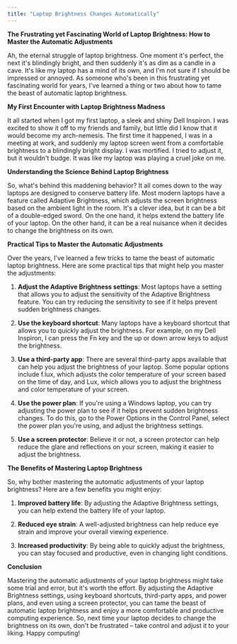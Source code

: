 ```yaml
---
title: "Laptop Brightness Changes Automatically"
---
```


**The Frustrating yet Fascinating World of Laptop Brightness: How to Master the Automatic Adjustments**

 Ah, the eternal struggle of laptop brightness. One moment it's perfect, the next it's blindingly bright, and then suddenly it's as dim as a candle in a cave. It's like my laptop has a mind of its own, and I'm not sure if I should be impressed or annoyed. As someone who's been in this frustrating yet fascinating world for years, I've learned a thing or two about how to tame the beast of automatic laptop brightness.

**My First Encounter with Laptop Brightness Madness**

It all started when I got my first laptop, a sleek and shiny Dell Inspiron. I was excited to show it off to my friends and family, but little did I know that it would become my arch-nemesis. The first time it happened, I was in a meeting at work, and suddenly my laptop screen went from a comfortable brightness to a blindingly bright display. I was mortified. I tried to adjust it, but it wouldn't budge. It was like my laptop was playing a cruel joke on me.

**Understanding the Science Behind Laptop Brightness**

So, what's behind this maddening behavior? It all comes down to the way laptops are designed to conserve battery life. Most modern laptops have a feature called Adaptive Brightness, which adjusts the screen brightness based on the ambient light in the room. It's a clever idea, but it can be a bit of a double-edged sword. On the one hand, it helps extend the battery life of your laptop. On the other hand, it can be a real nuisance when it decides to change the brightness on its own.

**Practical Tips to Master the Automatic Adjustments**

Over the years, I've learned a few tricks to tame the beast of automatic laptop brightness. Here are some practical tips that might help you master the adjustments:

1. **Adjust the Adaptive Brightness settings**: Most laptops have a setting that allows you to adjust the sensitivity of the Adaptive Brightness feature. You can try reducing the sensitivity to see if it helps prevent sudden brightness changes.

2. **Use the keyboard shortcut**: Many laptops have a keyboard shortcut that allows you to quickly adjust the brightness. For example, on my Dell Inspiron, I can press the Fn key and the up or down arrow keys to adjust the brightness.

3. **Use a third-party app**: There are several third-party apps available that can help you adjust the brightness of your laptop. Some popular options include f.lux, which adjusts the color temperature of your screen based on the time of day, and Lux, which allows you to adjust the brightness and color temperature of your screen.

4. **Use the power plan**: If you're using a Windows laptop, you can try adjusting the power plan to see if it helps prevent sudden brightness changes. To do this, go to the Power Options in the Control Panel, select the power plan you're using, and adjust the brightness settings.

5. **Use a screen protector**: Believe it or not, a screen protector can help reduce the glare and reflections on your screen, making it easier to adjust the brightness.

**The Benefits of Mastering Laptop Brightness**

So, why bother mastering the automatic adjustments of your laptop brightness? Here are a few benefits you might enjoy:

1. **Improved battery life**: By adjusting the Adaptive Brightness settings, you can help extend the battery life of your laptop.

2. **Reduced eye strain**: A well-adjusted brightness can help reduce eye strain and improve your overall viewing experience.

3. **Increased productivity**: By being able to quickly adjust the brightness, you can stay focused and productive, even in changing light conditions.

**Conclusion**

Mastering the automatic adjustments of your laptop brightness might take some trial and error, but it's worth the effort. By adjusting the Adaptive Brightness settings, using keyboard shortcuts, third-party apps, and power plans, and even using a screen protector, you can tame the beast of automatic laptop brightness and enjoy a more comfortable and productive computing experience. So, next time your laptop decides to change the brightness on its own, don't be frustrated – take control and adjust it to your liking. Happy computing!